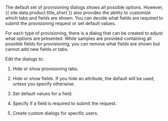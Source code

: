The default set of provisioning dialogs shows all possible options. However, {{ site.data.product.title_short }} also provides the ability to customize which tabs and fields are shown. You can decide what fields are required to submit the provisioning request or set default values.

For each type of provisioning, there is a dialog that can be created to adjust what options are presented. While samples are provided containing all possible fields for provisioning, you can remove what fields are shown but cannot add new fields or tabs.

Edit the dialogs to:

1. Hide or show provisioning tabs.

2. Hide or show fields. If you hide an attribute, the default will be used, unless you specify otherwise.

3. Set default values for a field.

4. Specify if a field is required to submit the request.

5. Create custom dialogs for specific users.
